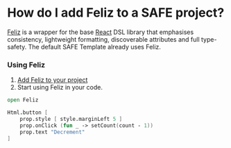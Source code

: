 # How do I add Feliz to a SAFE project?
[Feliz](https://github.com/Zaid-Ajaj/Feliz) is a wrapper for the base [React](https://reactjs.org/) DSL library that emphasises consistency, lightweight formatting, discoverable attributes and full type-safety. The default SAFE Template already uses Feliz.

### Using Feliz
1. [Add Feliz to your project](./../../v4-recipes//package-management/add-nuget-package-to-client.md)
1. Start using Feliz in your code.

```fsharp
open Feliz

Html.button [
    prop.style [ style.marginLeft 5 ]
    prop.onClick (fun _ -> setCount(count - 1))
    prop.text "Decrement"
]
```

